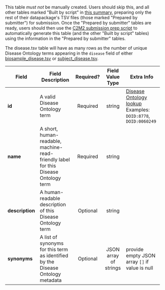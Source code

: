 This table *must not* be manually created. Users should skip this, and all other tables marked "Built by script" in [this summary](./C2M2-Table-Summary), preparing only the rest of their datapackage's TSV files (those marked "Prepared by submitter") for submission. Once the "Prepared by submitter" tables are ready, users should then use the [C2M2 submission prep script](https://osf.io/bq6k9/) to automatically generate this table (and the other "Built by script" tables) using the information in the "Prepared by submitter" tables.

The disease.tsv table will have as many rows as the number of unique Disease Ontology terms appearing in the `disease` field of either [biosample_disease.tsv](./TableInfo:-biosample_disease.tsv) or [subject_disease.tsv](./TableInfo:-subject_disease.tsv).


Field | Field Description | Required? | Field Value Type | Extra Info 
------|-------------------|:-----------:|:-------------:|------------
**id** | A valid Disease Ontology term | Required | string | [Disease Ontology lookup](https://disease-ontology.org/) <br /> Examples: `DOID:8778`, `DOID:0060249`
**name** | A short, human-readable, machine-read-friendly label for this Disease Ontology term | Required | string
**description** | A human-readable description of this Disease Ontology term |  Optional | string
**synonyms** | A list of synonyms for this term as identified by the Disease Ontology metadata | Optional | JSON array of strings | provide empty JSON array `[]` if value is null 